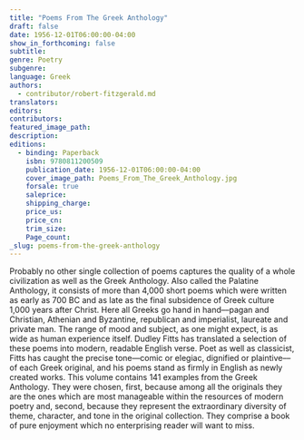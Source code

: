 ```yaml
---
title: "Poems From The Greek Anthology"
draft: false
date: 1956-12-01T06:00:00-04:00
show_in_forthcoming: false
subtitle:
genre: Poetry
subgenre:
language: Greek
authors:
  - contributor/robert-fitzgerald.md
translators:
editors:
contributors:
featured_image_path:
description:
editions:
  - binding: Paperback
    isbn: 9780811200509
    publication_date: 1956-12-01T06:00:00-04:00
    cover_image_path: Poems_From_The_Greek_Anthology.jpg
    forsale: true
    saleprice:
    shipping_charge:
    price_us:
    price_cn:
    trim_size:
    Page_count:
_slug: poems-from-the-greek-anthology
---
```


Probably no other single collection of poems captures the quality of a whole civilization as well as the Greek Anthology. Also called the Palatine Anthology, it consists of more than 4,000 short poems which were written as early as 700 BC and as late as the final subsidence of Greek culture 1,000 years after Christ. Here all Greeks go hand in hand––pagan and Christian, Athenian and Byzantine, republican and imperialist, laureate and private man. The range of mood and subject, as one might expect, is as wide as human experience itself. Dudley Fitts has translated a selection of these poems into modern, readable English verse. Poet as well as classicist, Fitts has caught the precise tone––comic or elegiac, dignified or plaintive––of each Greek original, and his poems stand as firmly in English as newly created works. This volume contains 141 examples from the Greek Anthology. They were chosen, first, because among all the originals they are the ones which are most manageable within the resources of modern poetry and, second, because they represent the extraordinary diversity of theme, character, and tone in the original collection. They comprise a book of pure enjoyment which no enterprising reader will want to miss.

